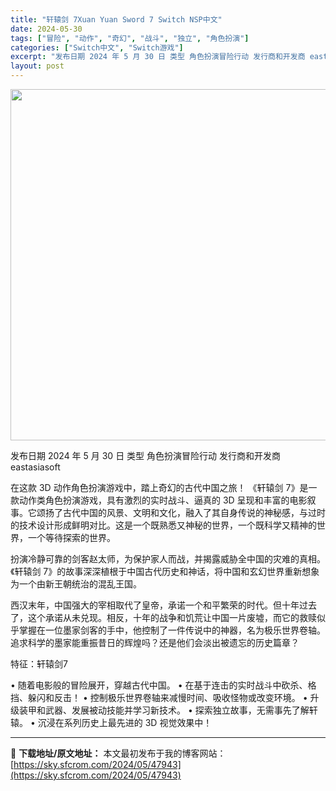 ```yaml
---
title: "轩辕剑 7Xuan Yuan Sword 7 Switch NSP中文"
date: 2024-05-30
tags: ["冒险", "动作", "奇幻", "战斗", "独立", "角色扮演"]
categories: ["Switch中文", "Switch游戏"]
excerpt: "发布日期 2024 年 5 月 30 日 类型 角色扮演冒险行动 发行商和开发商 eastasiasoft 在这款 3D 动作角色扮演游戏中，踏上奇幻的古代中国之旅！ 《轩辕剑 7》是一款动作类角色扮演游戏，具有激烈的实时战斗、逼真的 3D 呈现和丰富的电影叙事。它颂扬了古代中国的风景、文明和文化，&hellip;"
layout: post
---
```


<img class="aligncenter size-full wp-image-47944" src="https://sky.sfcrom.com/wp-content/uploads/2024/05/2024053013292728.webp" alt="" width="1000" height="562" />

发布日期 2024 年 5 月 30 日
类型 角色扮演冒险行动
发行商和开发商 eastasiasoft

在这款 3D 动作角色扮演游戏中，踏上奇幻的古代中国之旅！
《轩辕剑 7》是一款动作类角色扮演游戏，具有激烈的实时战斗、逼真的 3D 呈现和丰富的电影叙事。它颂扬了古代中国的风景、文明和文化，融入了其自身传说的神秘感，与过时的技术设计形成鲜明对比。这是一个既熟悉又神秘的世界，一个既科学又精神的世界，一个等待探索的世界。

扮演冷静可靠的剑客赵太师，为保护家人而战，并揭露威胁全中国的灾难的真相。《轩辕剑 7》的故事深深植根于中国古代历史和神话，将中国和玄幻世界重新想象为一个由新王朝统治的混乱王国。

西汉末年，中国强大的宰相取代了皇帝，承诺一个和平繁荣的时代。但十年过去了，这个承诺从未兑现。相反，十年的战争和饥荒让中国一片废墟，而它的救赎似乎掌握在一位墨家剑客的手中，他控制了一件传说中的神器，名为极乐世界卷轴。追求科学的墨家能重振昔日的辉煌吗？还是他们会淡出被遗忘的历史篇章？

特征：轩辕剑7

• 随着电影般的冒险展开，穿越古代中国。
• 在基于连击的实时战斗中砍杀、格挡、躲闪和反击！
• 控制极乐世界卷轴来减慢时间、吸收怪物或改变环境。
• 升级装甲和武器、发展被动技能并学习新技术。
• 探索独立故事，无需事先了解轩辕。
• 沉浸在系列历史上最先进的 3D 视觉效果中！

---
📖 **下载地址/原文地址：** 本文最初发布于我的博客网站：[https://sky.sfcrom.com/2024/05/47943](https://sky.sfcrom.com/2024/05/47943)
